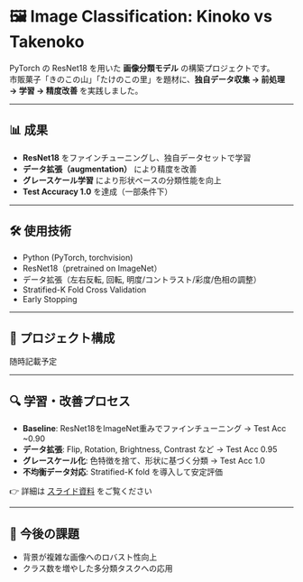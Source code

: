 # 🖼️ Image Classification: Kinoko vs Takenoko

PyTorch の ResNet18 を用いた **画像分類モデル** の構築プロジェクトです。  
市販菓子「きのこの山」「たけのこの里」を題材に、**独自データ収集 → 前処理 → 学習 → 精度改善** を実践しました。

---

## 📊 成果
- **ResNet18** をファインチューニングし、独自データセットで学習  
- **データ拡張（augmentation）** により精度を改善  
- **グレースケール学習** により形状ベースの分類性能を向上  
- **Test Accuracy 1.0** を達成（一部条件下）

---

## 🛠️ 使用技術
- Python (PyTorch, torchvision)
- ResNet18（pretrained on ImageNet）
- データ拡張（左右反転, 回転, 明度/コントラスト/彩度/色相の調整）
- Stratified-K Fold Cross Validation
- Early Stopping

---

## 📂 プロジェクト構成
随時記載予定



---

## 🔍 学習・改善プロセス
- **Baseline**: ResNet18をImageNet重みでファインチューニング → Test Acc ~0.90  
- **データ拡張**: Flip, Rotation, Brightness, Contrast など → Test Acc 0.95  
- **グレースケール化**: 色特徴を捨て、形状に基づく分類 → Test Acc 1.0  
- **不均衡データ対応**: Stratified-K fold を導入して安定評価

👉 詳細は [スライド資料](./slides/classification-process.pdf) をご覧ください

---

## 📌 今後の課題
- 背景が複雑な画像へのロバスト性向上  
- クラス数を増やした多分類タスクへの応用  
